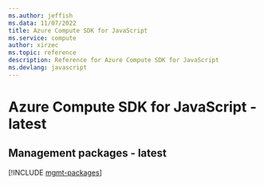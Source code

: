 ```yaml
---
ms.author: jeffish
ms.data: 11/07/2022
title: Azure Compute SDK for JavaScript
ms.service: compute
author: xirzec
ms.topic: reference
description: Reference for Azure Compute SDK for JavaScript
ms.devlang: javascript
---
```

# Azure Compute SDK for JavaScript - latest

## Management packages - latest
[!INCLUDE [mgmt-packages](compute-mgmt-index.md)]